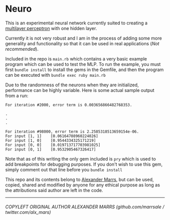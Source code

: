 # Neuro

This is an experimental neural network currently suited to creating a [multilayer perceptron](http://en.wikipedia.org/wiki/Multilayer_perceptron) with one hidden layer.  

Currently it is not very robust and I am in the process of adding some more generality and functionality so that it can be used in real applications (*Not recommended*).

Included in the repo is `main.rb` which contains a very basic example program which can be used to test the MLP.  To run the example, you must first
```bundle install```
to install the gems in the Gemfile, and then the program can be executed with
```bundle exec ruby main.rb```

Due to the randomness of the neurons when they are initialized, performance can be highly variable.  Here is some actual sample output from a run:

```bundle exec ruby main.rb
For iteration #2000, error term is 0.003656866482768353.

.
.
.

For iteration #98000, error term is 2.2585318513659154e-06.
For input [1, 1]	[0.06164708960224026]
For input [1, 0]	[0.9544334325171219]
For input [0, 0]	[0.019713717703981025]
For input [0, 1]	[0.9532905467326417]
```

Note that as of this writing the only gem included is `pry` which is used to add breakpoints for debugging purposes.  If you don't wish to use this gem, simply comment out that line before you `bundle install`

This repo and its contents belong to [Alexander Marrs](github.com/marrsale), but can be used, copied, shared and modified by anyone for any ethical purpose as long as the attributions said author are left in the code.
___
###### COPYLEFT ORIGINAL AUTHOR ALEXANDER MARRS (github.com/marrsale / twitter.com/alx_mars)
